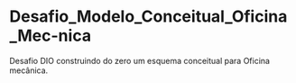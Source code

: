 # Desafio_Modelo_Conceitual_Oficina_Mec-nica
Desafio DIO construindo do zero um esquema conceitual para Oficina mecânica.
